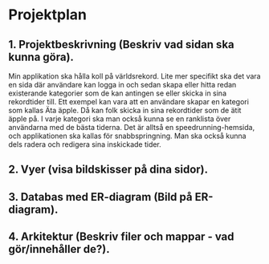 # Projektplan

## 1. Projektbeskrivning (Beskriv vad sidan ska kunna göra).
Min applikation ska hålla koll på världsrekord. Lite mer specifikt ska det vara en sida där användare kan logga in och sedan skapa eller hitta redan existerande kategorier som de kan antingen se eller skicka in sina rekordtider till. Ett exempel kan vara att en användare skapar en kategori som kallas Äta äpple. Då kan folk skicka in sina rekordtider som de ätit äpple på. I varje kategori ska man också kunna se en ranklista över användarna med de bästa tiderna. Det är alltså en speedrunning-hemsida, och applikationen ska kallas för snabbspringning. Man ska också kunna dels radera och redigera sina inskickade tider.

## 2. Vyer (visa bildskisser på dina sidor).
## 3. Databas med ER-diagram (Bild på ER-diagram).
## 4. Arkitektur (Beskriv filer och mappar - vad gör/innehåller de?).


